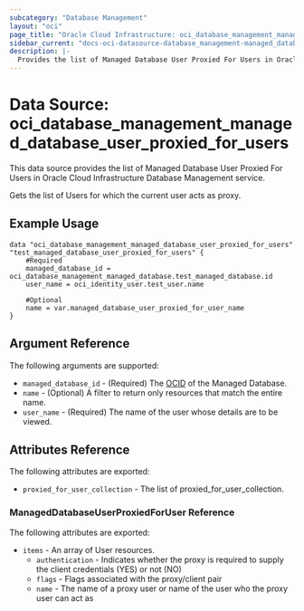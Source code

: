 ```yaml
---
subcategory: "Database Management"
layout: "oci"
page_title: "Oracle Cloud Infrastructure: oci_database_management_managed_database_user_proxied_for_users"
sidebar_current: "docs-oci-datasource-database_management-managed_database_user_proxied_for_users"
description: |-
  Provides the list of Managed Database User Proxied For Users in Oracle Cloud Infrastructure Database Management service
---
```


# Data Source: oci_database_management_managed_database_user_proxied_for_users
This data source provides the list of Managed Database User Proxied For Users in Oracle Cloud Infrastructure Database Management service.

Gets the list of Users for which the current user acts as proxy.

## Example Usage

```hcl
data "oci_database_management_managed_database_user_proxied_for_users" "test_managed_database_user_proxied_for_users" {
	#Required
	managed_database_id = oci_database_management_managed_database.test_managed_database.id
	user_name = oci_identity_user.test_user.name

	#Optional
	name = var.managed_database_user_proxied_for_user_name
}
```

## Argument Reference

The following arguments are supported:

* `managed_database_id` - (Required) The [OCID](https://docs.cloud.oracle.com/iaas/Content/General/Concepts/identifiers.htm) of the Managed Database.
* `name` - (Optional) A filter to return only resources that match the entire name.
* `user_name` - (Required) The name of the user whose details are to be viewed.


## Attributes Reference

The following attributes are exported:

* `proxied_for_user_collection` - The list of proxied_for_user_collection.

### ManagedDatabaseUserProxiedForUser Reference

The following attributes are exported:

* `items` - An array of User resources.
	* `authentication` - Indicates whether the proxy is required to supply the client credentials (YES) or not (NO)
	* `flags` - Flags associated with the proxy/client pair
	* `name` - The name of a proxy user or name of the user who the proxy user can act as

